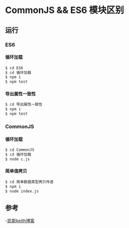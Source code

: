 # CommonJS && ES6 模块区别

## 运行

### ES6

#### 循环加载

```bash
$ cd ES6
$ cd 循环加载
$ npm i
$ npm test
```

#### 导出属性一致性

```bash
$ cd 导出属性一致性
$ npm i
$ npm test
```

### CommonJS

#### 循环加载

```bash
$ cd CommonJS
$ cd 循环加载
$ node c.js
```

#### 简单值拷贝

```bash
$ cd 简单数据类型拷贝传递
$ npm i
$ node index.js
```

## 参考

-[凯斯keith博客](https://www.cnblogs.com/unclekeith/p/7679503.html)